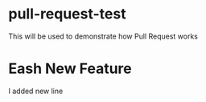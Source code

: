 # pull-request-test
This will be used to demonstrate how Pull Request works

# Eash New Feature
I added new line

